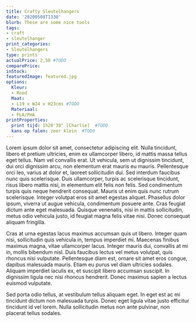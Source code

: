 ```yaml
---
title: Crafty Sleutelhangers
date: '20200508T1330'
blurb: These are some nice tools
tags:
- craft
- sleutelhanger
print_categories:
- Sleutelhangers
type: prints
actualPrice: 2,50 #TODO
comparePrice: 
inStock:
featuredImage: featured.jpg 
options:
  Kleur:
  - Rood
  Maat:
  - L19 x W24 x H23cms #TODO
  Materiaal:
  - PLA/PHA
printProperties:
  print tijd: 1h20'39" [Charlie]  #TODO
  kans op falen: zeer klein  #TODO
---
```

Lorem ipsum dolor sit amet, consectetur adipiscing elit. Nulla tincidunt, libero et pretium ultricies, enim ex ullamcorper libero, id mattis massa tellus eget tellus. Nam vel convallis erat. Ut vehicula, sem ut dignissim tincidunt, dui orci dignissim arcu, non elementum erat mauris eu mauris. Pellentesque orci leo, varius at dolor et, laoreet sollicitudin dui. Sed interdum faucibus nunc quis scelerisque. Duis ullamcorper, turpis ac scelerisque tincidunt, risus libero mattis nisi, in elementum elit felis non felis. Sed condimentum turpis quis neque hendrerit consequat. Mauris ut enim quis nunc rutrum scelerisque. Integer volutpat eros sit amet egestas aliquet. Phasellus dolor ipsum, viverra ut augue vehicula, condimentum posuere ante. Cras feugiat dictum ante eget malesuada. Quisque venenatis, nisi in mattis sollicitudin, metus odio vehicula justo, id feugiat magna felis vitae nisi. Donec consequat aliquam fringilla.

Cras at urna egestas lacus maximus accumsan quis ut libero. Integer quam nisi, sollicitudin quis vehicula in, tempus imperdiet mi. Maecenas finibus maximus magna, vitae ullamcorper lacus. Integer mauris dui, convallis at mi in, mollis bibendum nisl. Duis faucibus lectus vel metus volutpat, quis rhoncus nisi vulputate. Pellentesque diam est, ornare sit amet eros congue, dapibus malesuada mauris. Etiam eu purus vel diam ultricies sodales. Aliquam imperdiet iaculis ex, et suscipit libero accumsan suscipit. In dignissim ligula nec nisi rhoncus hendrerit. Donec maximus sapien a lectus euismod vulputate.

Sed porta odio tellus, at vestibulum tellus aliquam eget. In eget est ac mi tincidunt dictum non malesuada turpis. Donec eget ligula vitae justo efficitur tincidunt id vel lorem. Nulla sollicitudin metus non ante pulvinar, non placerat tellus sodales.


